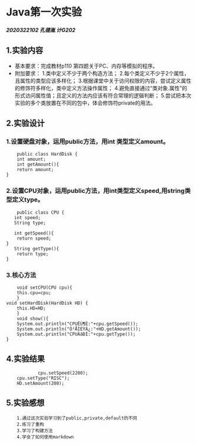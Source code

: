# Java第一次实验
#####   2020322102  孔德胤  计G202
## 1.实验内容 
  - 基本要求：完成教材p110 第四题关于PC、内存等模拟的程序。
  - 附加要求：
           1.类中定义不少于两个构造方法；
           2.每个类定义不少于2个属性，且属性的类型应该多样化；
           3.根据课堂中关于访问权限的内容，尝试定义属性的修饰符多样化，类中定义方法操作属性；
           4.避免直接通过“类对象.属性”的形式访问属性值；且定义的方法内应该有符合常理的逻辑判断；
           5.尝试把本次实验的多个类放置在不同的包中，体会修饰符private的用法。
                
## 2.实验设计
###  1.设置硬盘对象，运用public方法，用int 类型定义amount。
        public class HardDisk {	
	    int amount;
	    int getAmount(){
		return amount;
	}
  ### 2.设置CPU对象，运用public方法，用int类型定义speed,用string类型定义type。
        public class CPU {
	   int speed;	
	   String type;
	
	   int getSpeed(){
		return speed;
	}	
	   String getType(){
		return type;		
	}
### 3.核心方法
        void setCPU(CPU cpu){
		this.cpu=cpu;
		}
	void setHardDisk(HardDisk HD) {
		this.HD=HD;
		}
        void show(){
		System.out.println("CPUËÙ¶È:"+cpu.getSpeed());
		System.out.println("Ó²ÅÌÈÝÁ¿:"+HD.getAmount());
		System.out.println("CPUÀàÐÍ:"+cpu.getType());
	}
                
## 4.实验结果
                cpu.setSpeed(2200);
		cpu.setType("RISC");
		HD.setAmount(200); 
                
                
## 5.实验感想      
        1.通过这次实验学习到了public,private,default的不同
        2.练习了重构
        3.学习了构建方法
        4.学会了如何使用markdown
        
                
